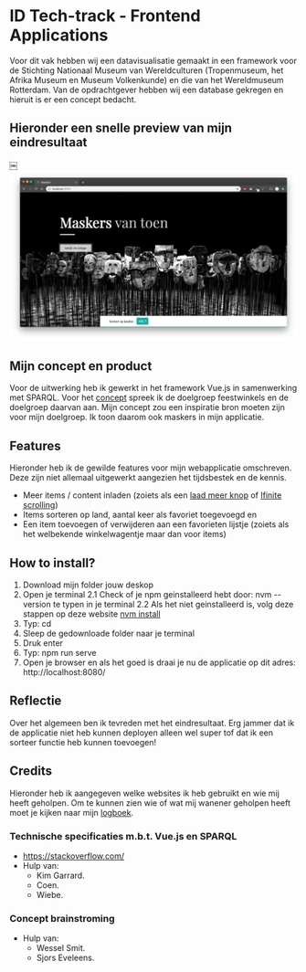# ID Tech-track - Frontend Applications
Voor dit vak hebben wij een datavisualisatie gemaakt in een framework voor de Stichting Nationaal Museum van Wereldculturen (Tropenmuseum, het Afrika Museum en Museum Volkenkunde) en die van het Wereldmuseum Rotterdam. Van de opdrachtgever hebben wij een database gekregen en hieruit is er een concept bedacht.

## Hieronder een snelle preview van mijn eindresultaat
￼![Eerste afbeelding Maskers van Toen](https://github.com/RoyCsuka/assets/blob/master/maskersvantoen-2.png?raw=true)

## Mijn concept en product
Voor de uitwerking heb ik gewerkt in het framework Vue.js in samenwerking met SPARQL. Voor het [concept](https://github.com/RoyCsuka/frontend-applications/wiki/Concept) spreek ik de doelgroep feestwinkels en de doelgroep daarvan aan. Mijn concept zou een inspiratie bron moeten zijn voor mijn doelgroep. Ik toon daarom ook maskers in mijn applicatie.

## Features
Hieronder heb ik de gewilde features voor mijn webapplicatie omschreven. Deze zijn niet allemaal uitgewerkt aangezien het tijdsbestek en de kennis.
- Meer items / content inladen (zoiets als een [laad meer knop](https://i.stack.imgur.com/hqCe1.jpg) of [Ifinite scrolling](https://www.nngroup.com/articles/infinite-scrolling/))
- Items sorteren op land, aantal keer als favoriet toegevoegd en
- Een item toevoegen of verwijderen aan een favorieten lijstje (zoiets als het welbekende winkelwagentje maar dan voor items)

## How to install?
1. Download mijn folder jouw deskop
2. Open je terminal
2.1 Check of je npm geinstalleerd hebt door: nvm --version te typen in je terminal
2.2 Als het niet geinstalleerd is, volg deze stappen op deze website [nvm install](https://nodesource.com/blog/installing-node-js-tutorial-using-nvm-on-mac-os-x-and-ubuntu/)
3. Typ: cd
4. Sleep de gedownloade folder naar je terminal
5. Druk enter
6. Typ: npm run serve
7. Open je browser en als het goed is draai je nu de applicatie op dit adres: http://localhost:8080/

## Reflectie
Over het algemeen ben ik tevreden met het eindresultaat. Erg jammer dat ik de applicatie niet heb kunnen deployen alleen wel super tof dat ik een sorteer functie heb kunnen toevoegen!

## Credits
Hieronder heb ik aangegeven welke websites ik heb gebruikt en wie mij heeft geholpen. Om te kunnen zien wie of wat mij wanener geholpen heeft moet je kijken naar mijn [logboek](https://github.com/RoyCsuka/frontend-applications/wiki/Logboek).
### Technische specificaties m.b.t. Vue.js en SPARQL
- https://stackoverflow.com/
- Hulp van:
  - Kim Garrard.
  - Coen.
  - Wiebe.
### Concept brainstroming
- Hulp van:
  - Wessel Smit.
  - Sjors Eveleens.
